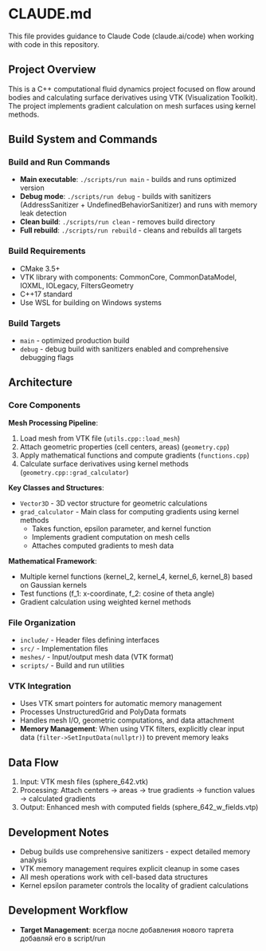 # CLAUDE.md

This file provides guidance to Claude Code (claude.ai/code) when working with code in this repository.

## Project Overview

This is a C++ computational fluid dynamics project focused on flow around bodies and calculating surface derivatives using VTK (Visualization Toolkit). The project implements gradient calculation on mesh surfaces using kernel methods.

## Build System and Commands

### Build and Run Commands
- **Main executable**: `./scripts/run main` - builds and runs optimized version
- **Debug mode**: `./scripts/run debug` - builds with sanitizers (AddressSanitizer + UndefinedBehaviorSanitizer) and runs with memory leak detection
- **Clean build**: `./scripts/run clean` - removes build directory
- **Full rebuild**: `./scripts/run rebuild` - cleans and rebuilds all targets

### Build Requirements
- CMake 3.5+
- VTK library with components: CommonCore, CommonDataModel, IOXML, IOLegacy, FiltersGeometry
- C++17 standard
- Use WSL for building on Windows systems

### Build Targets
- `main` - optimized production build
- `debug` - debug build with sanitizers enabled and comprehensive debugging flags

## Architecture

### Core Components

**Mesh Processing Pipeline**:
1. Load mesh from VTK file (`utils.cpp::load_mesh`)
2. Attach geometric properties (cell centers, areas) (`geometry.cpp`)
3. Apply mathematical functions and compute gradients (`functions.cpp`)
4. Calculate surface derivatives using kernel methods (`geometry.cpp::grad_calculator`)

**Key Classes and Structures**:
- `Vector3D` - 3D vector structure for geometric calculations
- `grad_calculator` - Main class for computing gradients using kernel methods
  - Takes function, epsilon parameter, and kernel function
  - Implements gradient computation on mesh cells
  - Attaches computed gradients to mesh data

**Mathematical Framework**:
- Multiple kernel functions (kernel_2, kernel_4, kernel_6, kernel_8) based on Gaussian kernels
- Test functions (f_1: x-coordinate, f_2: cosine of theta angle)
- Gradient calculation using weighted kernel methods

### File Organization
- `include/` - Header files defining interfaces
- `src/` - Implementation files
- `meshes/` - Input/output mesh data (VTK format)
- `scripts/` - Build and run utilities

### VTK Integration
- Uses VTK smart pointers for automatic memory management
- Processes UnstructuredGrid and PolyData formats
- Handles mesh I/O, geometric computations, and data attachment
- **Memory Management**: When using VTK filters, explicitly clear input data (`filter->SetInputData(nullptr)`) to prevent memory leaks

## Data Flow
1. Input: VTK mesh files (sphere_642.vtk)
2. Processing: Attach centers → areas → true gradients → function values → calculated gradients
3. Output: Enhanced mesh with computed fields (sphere_642_w_fields.vtp)

## Development Notes
- Debug builds use comprehensive sanitizers - expect detailed memory analysis
- VTK memory management requires explicit cleanup in some cases
- All mesh operations work with cell-based data structures
- Kernel epsilon parameter controls the locality of gradient calculations

## Development Workflow
- **Target Management**: всегда после добавления нового таргета добавляй его в script/run